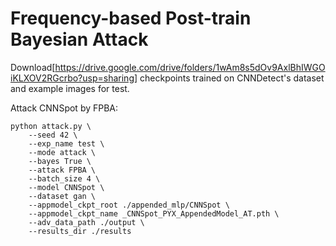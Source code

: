 # Frequency-based Post-train Bayesian Attack

Download[https://drive.google.com/drive/folders/1wAm8s5dOv9AxlBhIWGOiKLXOV2RGcrbo?usp=sharing] checkpoints trained on CNNDetect's dataset and example images for test.


Attack CNNSpot by FPBA:

```shell
python attack.py \
    --seed 42 \
    --exp_name test \
    --mode attack \
    --bayes True \
    --attack FPBA \
    --batch_size 4 \
    --model CNNSpot \
    --dataset gan \
    --appmodel_ckpt_root ./appended_mlp/CNNSpot \
    --appmodel_ckpt_name _CNNSpot_PYX_AppendedModel_AT.pth \
    --adv_data_path ./output \
    --results_dir ./results

```
